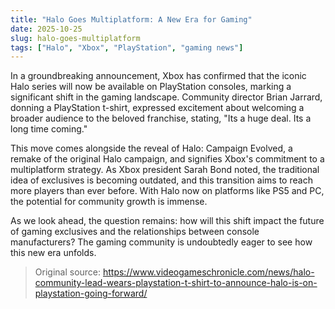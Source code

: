 ```yaml
---
title: "Halo Goes Multiplatform: A New Era for Gaming"
date: 2025-10-25
slug: halo-goes-multiplatform
tags: ["Halo", "Xbox", "PlayStation", "gaming news"]
---
```


In a groundbreaking announcement, Xbox has confirmed that the iconic Halo series will now be available on PlayStation consoles, marking a significant shift in the gaming landscape. Community director Brian Jarrard, donning a PlayStation t-shirt, expressed excitement about welcoming a broader audience to the beloved franchise, stating, "Its a huge deal. Its a long time coming."

This move comes alongside the reveal of Halo: Campaign Evolved, a remake of the original Halo campaign, and signifies Xbox's commitment to a multiplatform strategy. As Xbox president Sarah Bond noted, the traditional idea of exclusives is becoming outdated, and this transition aims to reach more players than ever before. With Halo now on platforms like PS5 and PC, the potential for community growth is immense.

As we look ahead, the question remains: how will this shift impact the future of gaming exclusives and the relationships between console manufacturers? The gaming community is undoubtedly eager to see how this new era unfolds.
> Original source: https://www.videogameschronicle.com/news/halo-community-lead-wears-playstation-t-shirt-to-announce-halo-is-on-playstation-going-forward/